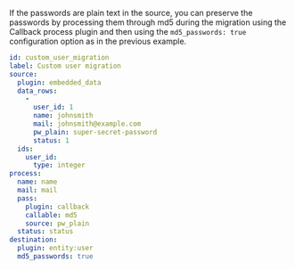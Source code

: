If the passwords are plain text in the source, you can preserve the passwords by processing them through md5 during the migration using the Callback process plugin and then using the `md5_passwords: true` configuration option as in the previous example.

```yaml
id: custom_user_migration
label: Custom user migration
source:
  plugin: embedded_data
  data_rows:
    -
      user_id: 1
      name: johnsmith
      mail: johnsmith@example.com
      pw_plain: super-secret-password
      status: 1
  ids:
    user_id:
      type: integer
process:
  name: name
  mail: mail
  pass:
    plugin: callback
    callable: md5
    source: pw_plain    
  status: status
destination:
  plugin: entity:user
  md5_passwords: true

```